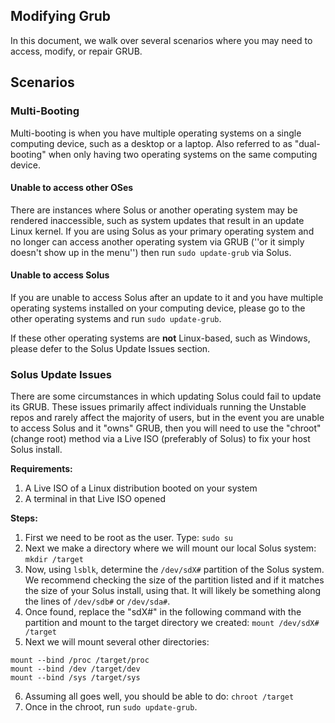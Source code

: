 ## Modifying Grub

In this document, we walk over several scenarios where you may need to access, modify, or repair GRUB.

## Scenarios

### Multi-Booting

Multi-booting is when you have multiple operating systems on a single computing device, such as a desktop or a laptop. Also referred to as "dual-booting" when only having two operating systems on the same computing device.

#### Unable to access other OSes

There are instances where Solus or another operating system may be rendered inaccessible, such as system updates that result in an update Linux kernel. If you are using Solus as your primary operating system and no longer can access another operating system via GRUB (''or it simply doesn't show up in the menu'') then run `sudo update-grub` via Solus.

#### Unable to access Solus

If you are unable to access Solus after an update to it and you have multiple operating systems installed on your computing device, please go to the other operating systems and run `sudo update-grub`.

If these other operating systems are **not** Linux-based, such as Windows, please defer to the Solus Update Issues section.

### Solus Update Issues

There are some circumstances in which updating Solus could fail to update its GRUB. These issues primarily affect individuals running the Unstable repos and rarely affect the majority of users, but in the event you are unable to access Solus and it "owns" GRUB, then you will need to use the "chroot" (change root) method via a Live ISO (preferably of Solus) to fix your host Solus install.

**Requirements:**

1. A Live ISO of a Linux distribution booted on your system
2. A terminal in that Live ISO opened

**Steps:**

1. First we need to be root as the user. Type: `sudo su`
2. Next we make a directory where we will mount our local Solus system: `mkdir /target`
3. Now, using `lsblk`, determine the `/dev/sdX#` partition of the Solus system. We recommend checking the size of the partition listed and if it matches the size of your Solus install, using that. It will likely be something along the lines of `/dev/sdb#` or `/dev/sda#`.
4. Once found, replace the "sdX#" in the following command with the partition and mount to the target directory we created: `mount /dev/sdX# /target`
5. Next we will mount several other directories:

```
mount --bind /proc /target/proc
mount --bind /dev /target/dev
mount --bind /sys /target/sys
```

6. Assuming all goes well, you should be able to do: `chroot /target`
7. Once in the chroot, run `sudo update-grub`.
